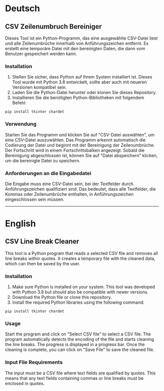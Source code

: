 # Deutsch

## CSV Zeilenumbruch Bereiniger

Dieses Tool ist ein Python-Programm, das eine ausgewählte CSV-Datei
liest und alle Zeilenumbrüche innerhalb von Anführungszeichen entfernt.
Es erstellt eine temporäre Datei mit den bereinigten Daten, die dann vom
Benutzer gespeichert werden kann.

### Installation

1.  Stellen Sie sicher, dass Python auf Ihrem System installiert ist.
    Dieses Tool wurde mit Python 3.8 entwickelt, sollte aber auch mit
    neueren Versionen kompatibel sein.
2.  Laden Sie die Python-Datei herunter oder klonen Sie dieses
    Repository.
3.  Installieren Sie die benötigten Python-Bibliotheken mit folgendem
    Befehl:

``` \"language-bash\"
pip install tkinter chardet
```

### Verwendung

Starten Sie das Programm und klicken Sie auf "CSV-Datei auswählen", um
eine CSV-Datei auszuwählen. Das Programm erkennt automatisch die
Codierung der Datei und beginnt mit der Bereinigung der Zeilenumbrüche.
Der Fortschritt wird in einem Fortschrittsbalken angezeigt. Sobald die
Bereinigung abgeschlossen ist, können Sie auf "Datei abspeichern"
klicken, um die bereinigte Datei zu speichern.

### Anforderungen an die Eingabedatei

Die Eingabe muss eine CSV-Datei sein, bei der Textfelder durch
Anführungszeichen qualifiziert sind. Das bedeutet, dass alle Textfelder,
die Kommas oder Zeilenumbrüche enthalten, in Anführungszeichen
eingeschlossen sein müssen.

------------------------------------------------------------------------

# English

## CSV Line Break Cleaner

This tool is a Python program that reads a selected CSV file and removes
all line breaks within quotes. It creates a temporary file with the
cleaned data, which can then be saved by the user.

### Installation

1.  Make sure Python is installed on your system. This tool was
    developed with Python 3.8 but should also be compatible with newer
    versions.
2.  Download the Python file or clone this repository.
3.  Install the required Python libraries using the following command:

``` \"language-bash\"
pip install tkinter chardet
```

### Usage

Start the program and click on "Select CSV file" to select a CSV file.
The program automatically detects the encoding of the file and starts
cleaning the line breaks. The progress is displayed in a progress bar.
Once the cleaning is complete, you can click on "Save File" to save the
cleaned file.

### Input File Requirements

The input must be a CSV file where text fields are qualified by quotes.
This means that any text fields containing commas or line breaks must be
enclosed in quotes.
